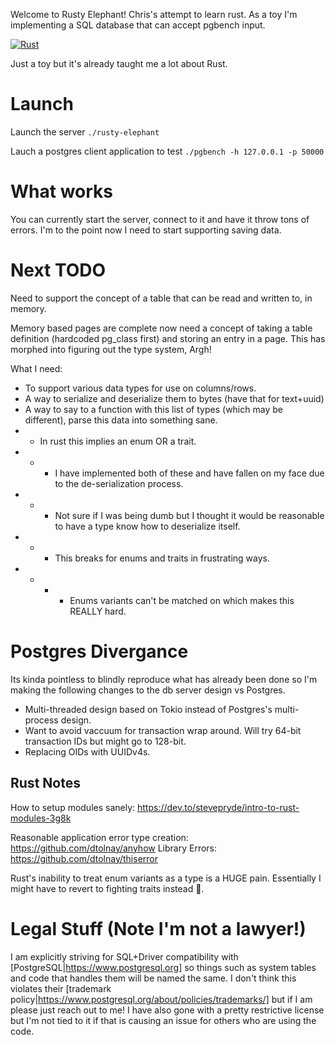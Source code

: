 Welcome to Rusty Elephant! Chris's attempt to learn rust. As a toy I'm implementing a SQL database that can accept pgbench input.

[![Rust](https://github.com/chotchki/rusty-elephant/actions/workflows/rust.yml/badge.svg)](https://github.com/chotchki/rusty-elephant/actions/workflows/rust.yml)

Just a toy but it's already taught me a lot about Rust.

# Launch

Launch the server
`./rusty-elephant`

Lauch a postgres client application to test
`./pgbench -h 127.0.0.1 -p 50000`


# What works

You can currently start the server, connect to it and have it throw tons of errors. I'm to the point now I need to start supporting saving data.

# Next TODO

Need to support the concept of a table that can be read and written to, in memory.

Memory based pages are complete now need a concept of taking a table definition (hardcoded pg_class first) and storing an entry in a page. This has morphed into figuring out the type system, Argh!

What I need:
* To support various data types for use on columns/rows.
* A way to serialize and deserialize them to bytes (have that for text+uuid)
* A way to say to a function with this list of types (which may be different), parse this data into something sane.
* * In rust this implies an enum OR a trait.
* * * I have implemented both of these and have fallen on my face due to the de-serialization process.
* * * Not sure if I was being dumb but I thought it would be reasonable to have a type know how to deserialize itself.
* * * This breaks for enums and traits in frustrating ways.
* * * * Enums variants can't be matched on which makes this REALLY hard.


# Postgres Divergance

Its kinda pointless to blindly reproduce what has already been done so I'm making the following changes to the db server design vs Postgres.

* Multi-threaded design based on Tokio instead of Postgres's multi-process design.
* Want to avoid vaccuum for transaction wrap around. Will try 64-bit transaction IDs but might go to 128-bit.
* Replacing OIDs with UUIDv4s.

## Rust Notes
How to setup modules sanely: https://dev.to/stevepryde/intro-to-rust-modules-3g8k

Reasonable application error type creation: https://github.com/dtolnay/anyhow
Library Errors: https://github.com/dtolnay/thiserror

Rust's inability to treat enum variants as a type is a HUGE pain. Essentially I might have to revert to fighting traits instead 😤.

# Legal Stuff (Note I'm not a lawyer!)
I am explicitly striving for SQL+Driver compatibility with [PostgreSQL|https://www.postgresql.org] so things such as system tables and code that handles them will be named the same. I don't think this violates their [trademark policy|https://www.postgresql.org/about/policies/trademarks/] but if I am please just reach out to me! I have also gone with a pretty restrictive license but I'm not tied to it if that is causing an issue for others who are using the code.